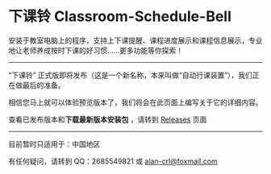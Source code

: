 # 下课铃 Classroom-Schedule-Bell
安装于教室电脑上的程序，支持上下课提醒、课程进度展示和课程信息展示，专业地让老师养成按时下课的好习惯……更多功能等你探索！

---

“下课铃” 正式版即将发布（这是一个新名称，本来叫做“自动行课装置”），我们正在做最后的准备。

相信您马上就可以体验预览版本了，我们将会在此页面上编写关于它的详细内容。

查看已发布版本和**下载最新版本安装包**
，请转到 [Releases](https://github.com/Alan-CRL/classroom-schedule-bell/releases) 页面

---

目前暂时只适用于：中国地区

有任何疑问，请转到 QQ：2685549821 或 alan-crl@foxmail.com
